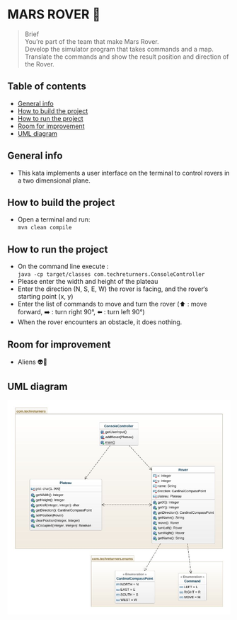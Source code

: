 # MARS ROVER 🚀
> Brief  
> You’re part of the team that make Mars Rover.  
> Develop the simulator program that takes commands and a map.  
> Translate the commands and show the result position and direction of the Rover.
## Table of contents
* [General info](#general-info)
* [How to build the project](#how-to-build-the-project)
* [How to run the project](#how-to-run-the-project)
* [Room for improvement](#room-for-improvement)
* [UML diagram](#uml-diagram)
## General info
- This kata implements a user interface on the terminal to control rovers in a two dimensional plane.
## How to build the project
- Open a terminal and run:  
`mvn clean compile`
## How to run the project
- On the command line execute :  
`java -cp target/classes com.techreturners.ConsoleController`
- Please enter the width and height of the plateau
- Enter the direction (N, S, E, W) the rover is facing,  and the rover‘s starting point (x, y)
- Enter the list of commands to move and turn the rover (⬆️ : move forward, ➡️ : turn right 90°, ⬅️ : turn left 90°)
- When the rover encounters an obstacle, it does nothing.
## Room for improvement
- Aliens 👽👾
## UML diagram
![Mars UML Diagram](./docs/images/class_diagram_mars_rover.jpeg)
